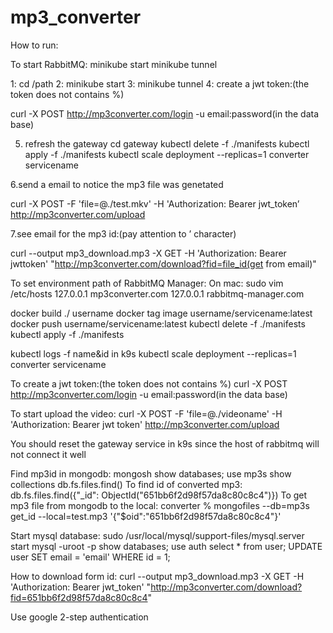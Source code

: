 # mp3_converter

How to run:

To start RabbitMQ:
minikube start
minikube tunnel

1: cd /path
2: minikube start
3: minikube tunnel
4: create a jwt token:(the token does not contains %)

curl -X POST http://mp3converter.com/login -u email:password(in the data base)

5. refresh the gateway
cd gateway 
kubectl delete  -f ./manifests
kubectl apply -f ./manifests
kubectl scale deployment --replicas=1 converter servicename

6.send a email to notice the mp3 file was genetated 

curl -X POST -F 'file=@./test.mkv' -H 'Authorization: Bearer jwt_token’
http://mp3converter.com/upload

7.see email for the mp3 id:(pay attention to ’ character)

curl --output mp3_download.mp3 -X GET -H 'Authorization: Bearer jwttoken' "http://mp3converter.com/download?fid=file_id(get from email)"


To set environment path of RabbitMQ Manager:
On mac: sudo vim /etc/hosts
127.0.0.1 mp3converter.com
127.0.0.1 rabbitmq-manager.com





docker build ./
username
docker tag image username/servicename:latest
docker push username/servicename:latest
kubectl delete  -f ./manifests
kubectl apply -f ./manifests

kubectl logs -f name&id in k9s
kubectl scale deployment --replicas=1 converter servicename

To create a jwt token:(the token does not contains %)
curl -X POST http://mp3converter.com/login -u email:password(in the data base)

To start upload the video:
curl -X POST -F 'file=@./videoname' -H 'Authorization: Bearer jwt token'
http://mp3converter.com/upload

You should reset the gateway service in k9s since the host of rabbitmq will not connect it well


Find mp3id in mongodb:
mongosh
show databases;
use mp3s
show collections
db.fs.files.find()
To find id of converted mp3:
db.fs.files.find({"_id": ObjectId("651bb6f2d98f57da8c80c8c4")})
To get mp3 file from mongodb to the local:
converter % mongofiles --db=mp3s get_id --local=test.mp3 '{"$oid":"651bb6f2d98f57da8c80c8c4"}'

Start mysql database:
sudo /usr/local/mysql/support-files/mysql.server start 
mysql -uroot -p
show databases;
use auth
select * from user;
UPDATE user SET email = 'email' WHERE id = 1;



How to download form id:
curl --output mp3_download.mp3 -X GET -H 'Authorization: Bearer jwt_token' 
"http://mp3converter.com/download?fid=651bb6f2d98f57da8c80c8c4"

Use google 2-step authentication                                            


